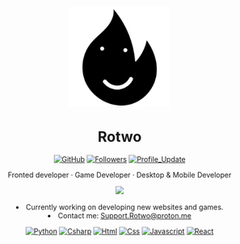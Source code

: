 <p align="center">
  <img src="https://github.com/Rotwo/Rotwo/blob/main/assets/Rotwo-Logo-v3-bg.png?raw=true" width="200" />
  <h1 align="center">Rotwo</h1>
  <div align="center">
    <a href="https://github.com/rotwo" target="_blank"><img alt="GitHub" src="https://img.shields.io/badge/-@Rotwo-181717?style=flat-square&logo=GitHub&logoColor=white"></a>
    <a href="https://github.com/rotwo?tab=followers"><img alt="Followers" src="https://img.shields.io/github/followers/Rotwo?color=4C1&logo=github"></a>
    <a href="https://github.com/rotwo/rotwo" target="_blank"><img alt="Profile_Update" src="https://img.shields.io/github/last-commit/Rotwo/Rotwo?label=Profile%20update&style=fflat-square"></a>
  </div>
  <p align="center">Fronted developer · Game Developer · Desktop & Mobile Developer</p>
</p>
<p align="center">
  <img src="https://github-readme-stats.vercel.app/api?username=Rotwo&show_icons=true&theme=tokyonight" />
  <li align="center">Currently working on developing new websites and games.</li>
  <li align="center">Contact me: <a href="Support.Rotwo@proton.me">Support.Rotwo@proton.me</a></li>
</p>
<p align="center">
  <a href="https://github.com/rotwo?tab=repositories&language=python" target="_blank"><img alt="Python" src="https://img.shields.io/badge/Python-FFD43B?style=rounded-square&logo=python&logoColor=blue&color=yellow"></a>
  <a href="https://github.com/rotwo?tab=repositories&language=csharp" target="_blank"><img alt="Csharp" src="https://img.shields.io/badge/Csharp-FFD43B?style=rounded-square&logo=csharp&logoColor=white&color=purple"></a>
    <a href="https://github.com/rotwo?tab=repositories&language=html" target="_blank"><img alt="Html" src="https://img.shields.io/badge/Html-FFD43B?style=rounded-square&logo=html&logoColor=white&color=orange"></a>
      <a href="https://github.com/rotwo?tab=repositories&language=css" target="_blank"><img alt="Css" src="https://img.shields.io/badge/Css-FFD43B?style=rounded-square&logo=css&logoColor=white&color=blue"></a>
        <a href="https://github.com/rotwo?tab=repositories&language=javascript" target="_blank"><img alt="Javascript" src="https://img.shields.io/badge/Javascript-FFD43B?style=rounded-square&logo=javascript&logoColor=white&color=yellow"></a>
          <a href="https://github.com/rotwo?tab=repositories&language=javascript" target="_blank"><img alt="React" src="https://img.shields.io/badge/React-FFD43B?style=rounded-square&logo=react&logoColor=white&color=blue"></a>
</p>
